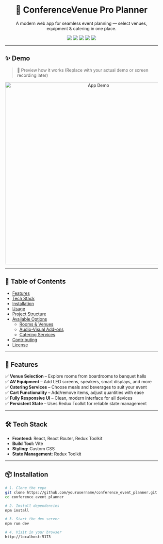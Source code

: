 <h1 align="center">🎯 ConferenceVenue Pro Planner</h1>
<p align="center">
  A modern web app for seamless event planning — select venues, equipment & catering in one place.
</p>

<p align="center">
  <img src="https://img.shields.io/github/stars/yourusername/conference_event_planner?style=for-the-badge" />
  <img src="https://img.shields.io/github/issues/yourusername/conference_event_planner?style=for-the-badge" />
  <img src="https://img.shields.io/github/license/yourusername/conference_event_planner?style=for-the-badge" />
  <img src="https://img.shields.io/badge/PRs-Welcome-brightgreen?style=for-the-badge" />
  <img src="https://img.shields.io/badge/Deployed-Vercel-blueviolet?style=for-the-badge" />
</p>

---

## ✨ Demo

> 🎥 Preview how it works (Replace with your actual demo or screen recording later)

<p align="center">
  <img src="https://media.giphy.com/media/QBd2kLB5qDmysEXre9/giphy.gif" alt="App Demo" width="600" />
</p>

---

## 📌 Table of Contents

- [Features](#features)
- [Tech Stack](#tech-stack)
- [Installation](#installation)
- [Usage](#usage)
- [Project Structure](#project-structure)
- [Available Options](#available-options)
  - [Rooms & Venues](#rooms--venues)
  - [Audio-Visual Add-ons](#audio-visual-add-ons)
  - [Catering Services](#catering-services)
- [Contributing](#contributing)
- [License](#license)

---

## 🚀 Features

✅ **Venue Selection** – Explore rooms from boardrooms to banquet halls  
✅ **AV Equipment** – Add LED screens, speakers, smart displays, and more  
✅ **Catering Services** – Choose meals and beverages to suit your event  
✅ **Cart Functionality** – Add/remove items, adjust quantities with ease  
✅ **Fully Responsive UI** – Clean, modern interface for all devices  
✅ **Persistent State** – Uses Redux Toolkit for reliable state management

---

## 🛠️ Tech Stack

- **Frontend:** React, React Router, Redux Toolkit  
- **Build Tool:** Vite  
- **Styling:** Custom CSS  
- **State Management:** Redux Toolkit

---

## 📦 Installation

```bash
# 1. Clone the repo
git clone https://github.com/yourusername/conference_event_planner.git
cd conference_event_planner

# 2. Install dependencies
npm install

# 3. Start the dev server
npm run dev

# 4. Visit in your browser
http://localhost:5173
